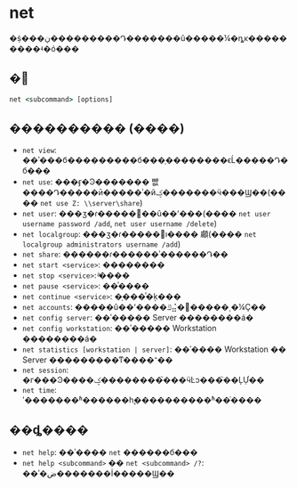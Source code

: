 # net

�ṩ���ڹ���������Դ�������û�����¼�ȵĸ���������ʵ�ó���

## �﷨

```cmd
net <subcommand> [options]
```

## ���������� (����)

-   `net view`: ��ʾ���б���������б���ָ��������ϵĹ�����Դ�б���
-   `net use`: ���ӻ�Ͽ������� 빲 ����Դ�����ӣ�����ʾ�йؼ�������ӵ���Ϣ��(���� `net use Z: \\server\share`)
-   `net user`: ���ӡ�ɾ�����޸��û��ʻ���(���� `net user username password /add`, `net user username /delete`)
-   `net localgroup`: ���ӡ�ɾ�����޸ı���� 顣(���� `net localgroup administrators username /add`)
-   `net share`: ������ɾ������ʾ������Դ��
-   `net start <service>`: ��������
-   `net stop <service>`: ֹͣ����
-   `net pause <service>`: ��ͣ����
-   `net continue <service>`: �ָ���ͣ�ķ���
-   `net accounts`: �����û��ʻ����ݿ⣬�޸�����͵�¼Ҫ��
-   `net config server`: ��ʾ����� Server ��������á�
-   `net config workstation`: ��ʾ����� Workstation ��������á�
-   `net statistics [workstation | server]`: ��ʾ���� Workstation �� Server ���������ͳ����־��
-   `net session`: �г���Ͽ����ؼ��������֮���ӵĿͻ���֮��ĻỰ��
-   `net time`: ʹ�������ʱ������һ̨����������ʱ��ͬ����

## ��ȡ����

-   `net help`: ��ʾ���� `net` ������б���
-   `net help <subcommand>` �� `net <subcommand> /?`: ��ʾ�ض�������İ�����Ϣ��
